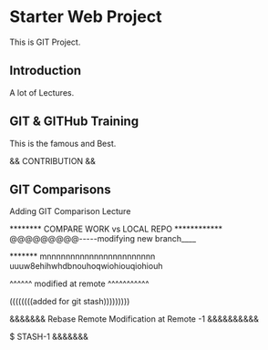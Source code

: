 # Starter Web Project
This is GIT Project.

## Introduction
A lot of Lectures.

## GIT & GITHub Training
This is the famous and Best.

&& CONTRIBUTION &&


## GIT Comparisons
Adding GIT Comparison Lecture

******** COMPARE WORK vs LOCAL REPO ************
@@@@@@@@@-----modifying new branch____

******* mnnnnnnnnnnnnnnnnnnnnnnn
uuuw8ehihwhdbnouhoqwiohiouqiohiouh

^^^^^^ modified at remote ^^^^^^^^^^^

((((((((added for git stash)))))))))

&&&&&&& Rebase Remote Modification at Remote -1 &&&&&&&&&&

$$$$$ STASH-1 &&&&&&&